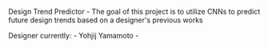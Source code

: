 Design Trend Predictor - The goal of this project is to utilize CNNs to predict future design trends based on a designer's previous works


Designer currently: 
    - Yohjij Yamamoto 
    - 
